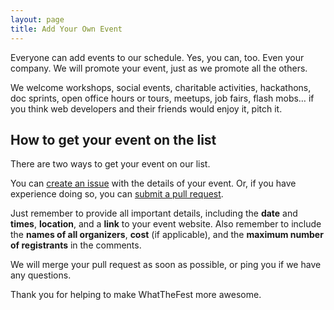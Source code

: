 ```yaml
---
layout: page
title: Add Your Own Event
---
```


Everyone can add events to our schedule. Yes, you can, too. Even your company. We will promote your event, just as we promote all the others.

We welcome workshops, social events, charitable activities, hackathons, doc sprints, open office hours or tours, meetups, job fairs, flash mobs… if you think web developers and their friends would enjoy it, pitch it.

## How to get your event on the list

There are two ways to get your event on our list.

You can [create an issue](https://github.com/pverbeek/wwwtf.amsterdam/issues) with the details of your event. Or, if you have experience doing so, you can [submit a pull request](https://github.com/pverbeek/wwwtf.amsterdam#create-an-event).

Just remember to provide all important details, including the **date** and **times**, **location**, and a **link** to your event website. Also remember to include the **names of all organizers**, **cost** (if applicable), and the **maximum number of registrants** in the comments.

We will merge your pull request as soon as possible, or ping you if we have any questions.

Thank you for helping to make WhatTheFest more awesome.
